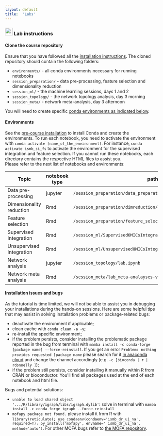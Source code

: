 ```yaml
---
layout: default
title:  'Labs'
---
```


### <img border="0" src="https://www.svgrepo.com/show/7421/computer.svg" width="25" height="25"> Lab instructions

#### Clone the course repository
  
Ensure that you have followed all the [installation instructions](./precourse.html). The cloned repository should contain the following folders:
- `environments/` - all conda environments necessary for running notebooks
- `session_preparation/` - data pre-processing, feature selection and dimensionality reduction
- `session_ml/` - the machine learning sessions, days 1 and 2
- `session_topology/` - the network topology analysis, day 3 morning
- `session_meta/` - network meta-analysis, day 3 afternoon

You will need to create specific [conda environments as indicated below](#environments).

#### Environments
See the [pre-course installation](./precourse.md) to install Conda and create the environments. To run each notebook, you need to activate the environment with `conda activate [name_of_the_environment]`. For instance, `conda activate ismb_si_fs` to activate the environment for the supervised integration and feature selection. If you cannot run these notebooks, each directory contains the respective HTML files to assist you.  
Please refer to the next list of notebooks and environments:  

| Topic			  			| notebook type	| path to notebook																	| environment name 			|
| --------------------------|---------------|-----------------------------------------------------------------------------------|---------------------------|
| Data pre-processing 		| jupyter  		| `/session_preparation/data_preparation/preprocessing.ipynb` 						| `ismb_prep` 				|
| Dimensionality reduction	| Rmd  			| `/session_preparation/dimreduction/OmicsIntegration_DimensionReduction.Rmd`		| `ismb_dr_ui_na`			|
| Feature selection			| Rmd  			| `/session_preparation/feature_selection/OmicsIntegration_FeatureSelection.Rmd`	| `ismb_si_fs`				|
| Supervised Integration 	| Rmd  			| `/session_ml/SupervisedOMICsIntegration/supervised_omics_integr_CLL.Rmd`			| `ismb_si_fs`				|
| Unsupervised Integration 	| Rmd  			| `/session_ml/UnsupervisedOMICsIntegration/UnsupervisedOMICsIntegration.Rmd`		| `ismb_dr_ui_na`			|
| Network analysis 			| jupyter  		| `/session_topology/lab.ipynb`														| `ismb_dr_ui_na`			|
| Network meta analysis 	| Rmd  			| `/session_meta/lab_meta-analayses-v2.Rmd`											| to create from within R 	|


#### Installation issues and bugs
As the tutorial is time limited, we will not be able to assist you in debugging your installations during the hands-on sessions. Here are some helpful tips that may assist in solving installation problems or package-related bugs:  
- deactivate the environment if applicable;  
- clean cache with `conda clean -a -y`;  
- re-install the specific environment;  
- if the problem persists, consider installing the problematic package reported in the bug from terminal with `mamba install -c conda-forge [package name] --force-reinstall`. If you get an error `Problem: nothing provides requested [package name` please search for it [in anaconda cloud](https://anaconda.org/) and change the channel accordingly (e.g. `-c [bioconda | r | rdonnelly ]`);
- if the problem still persists, consider installing it manually within R from CRAN or bioconductor. You'll find all packages used at the end of each notebook and html file.

Bugs and potential solutions:
- `unable to load shared object '.../R/library/igraph/libs/igraph.dylib'`: solve in terminal with `mamba install -c conda-forge igraph --force-reinstall`  
- `mofapy package not found.` please install it from R with `library(reticulate); use_condaenv(condaenv='ismb_dr_ui_na', required=T); py_install('mofapy', envname=' ismb_dr_ui_na', method='auto')`. For other MOFA bugs refer to [the MOFA repository](https://github.com/bioFAM/MOFA).
